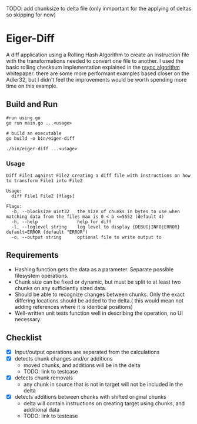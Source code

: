 TODO: add chunksize to delta file (only inmportant for the applying of deltas so skipping for now)

# Eiger-Diff
A diff application using a Rolling Hash Algorithm to create an instruction file with the transformations needed to convert one file to another.
I used the basic rolling checksum implementation explained in the [rsync algorithm](https://rsync.samba.org/tech_report/node3.html) whitepaper.
there are some more performant examples based closer on the Adler32, but I didn't feel the improvements would be worth spending more time on this 
example. 

## Build and Run
```
#run using go
go run main.go ...<usage>

# build an executable 
go build -o bin/eiger-diff

./bin/eiger-diff ...<usage>
```

### Usage
```
Diff File1 against File2 creating a diff file with instructions on how to transform File1 into File2

Usage:
  diff File1 File2 [flags]

Flags:
  -b, --blocksize uint32   the size of chunks in bytes to use when matching data from the files max is 0 < b <=5552 (default 4)
  -h, --help               help for diff
  -l, --loglevel string    log level to display {DEBUG|INFO|ERROR} default=ERROR (default "ERROR")
  -o, --output string      optional file to write output to
```

## Requirements
- Hashing function gets the data as a parameter. Separate possible filesystem operations.
- Chunk size can be fixed or dynamic, but must be split to at least two chunks on any sufficiently sized data.
- Should be able to recognize changes between chunks. Only the exact differing locations should be added to the delta.( this would mean not adding references where it is identical positions)
- Well-written unit tests function well in describing the operation, no UI necessary.

## Checklist
- [X] Input/output operations are separated from the calculations
- [X] detects chunk changes and/or additions
  - moved chunks, and additions will be in the delta
  - TODO: link to testcase
- [X] detects chunk removals
  - any chunk in source that is not in target will not be included in the delta
- [X] detects additions between chunks with shifted original chunks
  - delta will contain instructions on creating target using chunks, and additional data
  - TODO: link to testcase